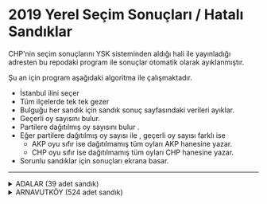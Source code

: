 2019 Yerel Seçim Sonuçları / Hatalı Sandıklar 
===================


CHP'nin seçim sonuçlarını YSK sisteminden aldığı hali ile yayınladığı adresten 
bu repodaki program ile sonuçlar otomatik olarak ayıklanmıştır.

Şu an için program aşağıdaki algoritma ile çalışmaktadır.

* İstanbul ilini seçer
* Tüm ilçelerde tek tek gezer
* Bulguğu her sandık için sandık sonuç sayfasındaki verileri ayıklar.
* Geçerli oy sayısını bulur.
* Partilere dağıtılmış oy sayısını bulur .
* Eğer partilere dağıtılmış oy sayısı ile , geçerli oy sayısı farklı ise
    * AKP oyu sıfır ise dağıtılmamış tüm oyları AKP hanesine yazar.
	* CHP oyu sıfır ise dağıtılmamış tüm oyları CHP hanesine yazar.
* Sorunlu sandıklar için sonuçları ekrana basar.


----------
<details>
<summary>ADALAR (39 adet sandık)</summary>
<p>Sandık sonuçlarında sorun bulunmamaktadır</p>
</details>
<details>
<summary>ARNAVUTKÖY (524 adet sandık)</summary>
* İSTANBUL/ARNAVUTKÖY/1001 sandık sonuçları:
    * Ysk zamanı            : 31.03.2019 23:52:48
    * Kullanılan oy sayısı  : 289
    * Geçerli oy sayısı     : 265
    * Geçersiz oy sayısı    : 24
    * İşlenmemiş oy sayısı  : 21
    * CHP                   : 0
    * AKP                   : 135
    * Hata                  : CHP oyları sıfır
----------
* İSTANBUL/ARNAVUTKÖY/1002 sandık sonuçları:
    * Ysk zamanı            : 31.03.2019 23:05:56
    * Kullanılan oy sayısı  : 299
    * Geçerli oy sayısı     : 277
    * Geçersiz oy sayısı    : 22
    * İşlenmemiş oy sayısı  : 7
    * CHP                   : 0
    * AKP                   : 159
    * Hata                  : CHP oyları sıfır
----------
* İSTANBUL/ARNAVUTKÖY/1003 sandık sonuçları:
    * Ysk zamanı            : 31.03.2019 22:59:54
    * Kullanılan oy sayısı  : 296
    * Geçerli oy sayısı     : 281
    * Geçersiz oy sayısı    : 15
    * İşlenmemiş oy sayısı  : 21
    * CHP                   : 0
    * AKP                   : 138
    * Hata                  : CHP oyları sıfır
----------
* İSTANBUL/ARNAVUTKÖY/1004 sandık sonuçları:
    * Ysk zamanı            : 1.04.2019 00:06:20
    * Kullanılan oy sayısı  : 286
    * Geçerli oy sayısı     : 272
    * Geçersiz oy sayısı    : 14
    * İşlenmemiş oy sayısı  : 18
    * CHP                   : 0
    * AKP                   : 149
    * Hata                  : CHP oyları sıfır
----------
* İSTANBUL/ARNAVUTKÖY/1005 sandık sonuçları:
    * Ysk zamanı            : 31.03.2019 23:41:33
    * Kullanılan oy sayısı  : 295
    * Geçerli oy sayısı     : 290
    * Geçersiz oy sayısı    : 5
    * İşlenmemiş oy sayısı  : 19
    * CHP                   : 0
    * AKP                   : 164
    * Hata                  : CHP oyları sıfır
----------
* İSTANBUL/ARNAVUTKÖY/1006 sandık sonuçları:
    * Ysk zamanı            : 31.03.2019 23:20:51
    * Kullanılan oy sayısı  : 295
    * Geçerli oy sayısı     : 273
    * Geçersiz oy sayısı    : 22
    * İşlenmemiş oy sayısı  : 15
    * CHP                   : 0
    * AKP                   : 156
    * Hata                  : CHP oyları sıfır
----------
* İSTANBUL/ARNAVUTKÖY/1007 sandık sonuçları:
    * Ysk zamanı            : 31.03.2019 23:42:43
    * Kullanılan oy sayısı  : 291
    * Geçerli oy sayısı     : 270
    * Geçersiz oy sayısı    : 21
    * İşlenmemiş oy sayısı  : 21
    * CHP                   : 0
    * AKP                   : 164
    * Hata                  : CHP oyları sıfır
----------
* İSTANBUL/ARNAVUTKÖY/1008 sandık sonuçları:
    * Ysk zamanı            : 31.03.2019 22:54:33
    * Kullanılan oy sayısı  : 296
    * Geçerli oy sayısı     : 283
    * Geçersiz oy sayısı    : 13
    * İşlenmemiş oy sayısı  : 24
    * CHP                   : 0
    * AKP                   : 172
    * Hata                  : CHP oyları sıfır
----------
</details>